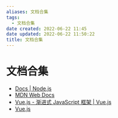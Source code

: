 ```yaml
---
aliases: 文档合集
tags:
  - 文档合集
date created: 2022-06-22 11:45
date updated: 2022-06-22 11:50:22
title: 文档合集
---
```


# 文档合集

- [Docs | Node.js](https://nodejs.org/zh-cn/docs/)
- [MDN Web Docs](https://developer.mozilla.org/zh-CN/)
- [Vue.js - 渐进式 JavaScript 框架 | Vue.js](https://staging-cn.vuejs.org/)
- [Vue.js](https://cn.vuejs.org/index.html)
